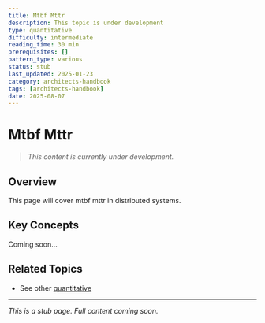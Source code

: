 ```yaml
---
title: Mtbf Mttr
description: This topic is under development
type: quantitative
difficulty: intermediate
reading_time: 30 min
prerequisites: []
pattern_type: various
status: stub
last_updated: 2025-01-23
category: architects-handbook
tags: [architects-handbook]
date: 2025-08-07
---
```


# Mtbf Mttr

> *This content is currently under development.*

## Overview

This page will cover mtbf mttr in distributed systems.

## Key Concepts

Coming soon...

## Related Topics

- See other [quantitative](../)

---

*This is a stub page. Full content coming soon.*
